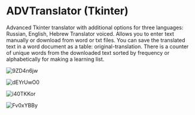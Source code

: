 # ADVTranslator (Tkinter)
Advanced Tkinter translator with additional options for three languages: Russian, English, Hebrew
Translator voiced. 
Allows you to enter text manually or download from word or txt files.
You can save the translated text in a word document as a table: original-translation.
There is a counter of unique words from the downloaded text sorted by frequency or alphabetically for making a learning list.

![9ZD4n6jw](https://user-images.githubusercontent.com/99164769/230584673-4b220446-35aa-442d-90c4-041ab39e3220.jpg)

![dEYrUwO0](https://user-images.githubusercontent.com/99164769/230584703-aa05f935-da03-4d69-ba59-506e596fbf40.jpg)

![i40TKKor](https://user-images.githubusercontent.com/99164769/230584755-d33d74b4-18a3-402a-8825-e49ae7b2644e.jpg)

![Fv0xYBBy](https://user-images.githubusercontent.com/99164769/230584789-9d1895a3-67dd-41ad-a0bf-8fb6d913904f.jpg)

